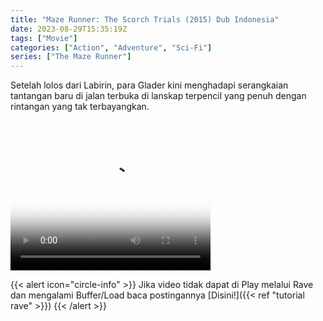 ```yaml
---
title: "Maze Runner: The Scorch Trials (2015) Dub Indonesia"
date: 2023-08-29T15:35:19Z
tags: ["Movie"]
categories: ["Action", "Adventure", "Sci-Fi"]
series: ["The Maze Runner"]
---
```


Setelah lolos dari Labirin, para Glader kini menghadapi serangkaian tantangan baru di jalan terbuka di lanskap terpencil yang penuh dengan rintangan yang tak terbayangkan.

<video width="320" height="240" poster="https://www.themoviedb.org/t/p/original/8Al7lHTWQglsNtAI5mremGo4BsE.jpg" controls>
   <source src="https://kp3d-my.sharepoint.com/personal/ryoo_kp3d_onmicrosoft_com/_layouts/15/download.aspx?share=Ecgujxy3NldFsZuGklzIoJ0B_ZuMPk0rkFbvZx5T1z8BpQ" type="video/mp4">
</video>

{{< alert icon="circle-info" >}}
Jika video tidak dapat di Play melalui Rave dan mengalami Buffer/Load baca postingannya [Disini!]({{< ref "tutorial rave" >}})
{{< /alert >}}
